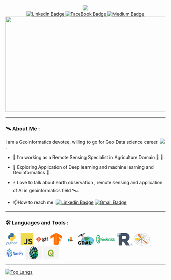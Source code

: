 <div id="header" align="center">
  <img src="https://media.giphy.com/media/wkhZsNvPJ4XNTQD5KR/giphy.gif" width="500"/>
  
</div>

<div id="badges", align ='center'>
  <a href="https://www.linkedin.com/in/zaw-thu-htet-toby/">
    <img src="https://img.shields.io/badge/LinkedIn-blue?style=for-the-badge&logo=linkedin&logoColor=white" alt="LinkedIn Badge"/>
  </a>
  <a href="https://www.facebook.com/toby.zaw.1">
    <img src="https://img.shields.io/badge/FaceBook-darkblue?style=for-the-badge&logo=youtube&logoColor=white" alt="FaceBook Badge"/>
  </a>
  <a href="https://medium.com/@tobyzawthuhtet">
    <img src="https://img.shields.io/badge/Medium-gray?style=for-the-badge&logo=twitter&logoColor=white" alt="Medium Badge"/>
  </a>
</div>


<div align="center">
  <img src="https://media.giphy.com/media/dWesBcTLavkZuG35MI/giphy.gif" width="600" height="300"/>
</div>


---

### :artificial_satellite: About Me :
I am a Geoinformatics devotee, willing to go for Geo Data science career. <img src="https://media.giphy.com/media/WUlplcMpOCEmTGBtBW/giphy.gif" width="30">.


- :telescope: I’m working as a Remote Sensing Specialist in Agriculture Domain 🌽 🌾  .

- :seedling: Exploring Application of Deep learning and machine learning and Geoinformatics 🧠 .

- :zap: Love to talk about earth observation , remote sensing and application of AI in geoinformatics field 🛰️:.

- :mailbox:How to reach me: [![Linkedin Badge](https://img.shields.io/badge/-ZawThuHtet(Toby)-blue?style=flat&logo=Linkedin&logoColor=white)](https://www.linkedin.com/in/zaw-thu-htet-toby/) [![Gmail Badge](https://img.shields.io/badge/-tobyzawthuhtet@gmail.com-white?style=flat&logo=Gmail&logoColor=red)](tobyzawthuhtet@gmail.com)


---

### :hammer_and_wrench: Languages and Tools :

<div>
  <img src="https://github.com/devicons/devicon/blob/master/icons/python/python-original-wordmark.svg" title="Python" alt="Python" width="40" height="40"/>&nbsp; 
  <img src="https://github.com/devicons/devicon/blob/master/icons/javascript/javascript-original.svg" title="JavaScript" alt="JavaScript" width="40" height="40"/>&nbsp;
  <img src="https://github.com/devicons/devicon/blob/master/icons/git/git-original-wordmark.svg" title="Git" **alt="Git" width="40" height="40"/>
  <img src="https://github.com/devicons/devicon/blob/master/icons/tensorflow/tensorflow-original.svg" title="Tensorflow" **alt="Tensorflow" width="40" height="40"/>
  <img src="Logo/sklearn.png" title="sklearn" **alt="sklearn" width="40" height="40"/>
  <img src="Logo/434px-GDALLogoColor.svg.png" title="GDal" **alt="Gdal" width="50" height="40"/>
  <img src="Logo/geopandas_logo.png" title="Geopandas" **alt="GeoPandas" width="65" height="40"/>
  <img src="Logo/rasterio.png" title="Rasterio" **alt="Rasterio" width="50" height="40"/>
  <img src="Logo/1024px-Created_with_Matplotlib-logo.svg.png" title="Matplotlib" **alt="Matplotlib" width="50" height="40"/>
  <img src="Logo/2560px-NumPy_logo_2020.svg.png" title="numpy" **alt="Numpy" width="60" height="40"/>
  <img src="Logo/png-transparent-planet-earth-artwork-esri-arcgis-server-geographic-information-system-computer-software-previous-icon-symmetry-sphere-map.png" title="ArcMap" **alt="ArcGIS" width="50" height="40"/>
  <img src="Logo/qgis.jpg" title="Qgis" **alt="Qgis" width="50" height="40"/>
  
</div>

---

[![Top Langs](https://github-readme-stats.vercel.app/api/top-langs/?username=tobyzawthuhtet&layout=compact&theme=vision-friendly-dark)](https://github.com/tobyzawthuhtet/github-readme-stats)
<!---
tobyzawthuhtet/tobyzawthuhtet is a ✨ special ✨ repository because its `README.md` (this file) appears on your GitHub profile.
You can click the Preview link to take a look at your changes.
--->  

